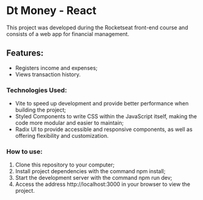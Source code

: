 # Dt Money - React
This project was developed during the Rocketseat front-end course and consists of a web app for financial management.

## Features:

- Registers income and expenses;
- Views transaction history.

### Technologies Used:

- Vite to speed up development and provide better performance when building the project;
- Styled Components to write CSS within the JavaScript itself, making the code more modular and easier to maintain;
- Radix UI to provide accessible and responsive components, as well as offering flexibility and customization.

### How to use:

1. Clone this repository to your computer;
2. Install project dependencies with the command npm install;
3. Start the development server with the command npm run dev;
4. Access the address http://localhost:3000 in your browser to view the project.
